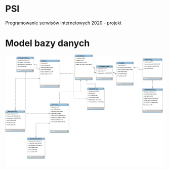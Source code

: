 # PSI
Programowanie serwisów internetowych 2020 - projekt

# Model bazy danych
![Model bazy danych](https://github.com/matswi0/PSI/blob/master/db_schema.png?raw=true)
